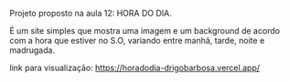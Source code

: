 Projeto proposto na aula 12: HORA DO DIA.

É um site simples que mostra uma imagem e um background de acordo com a hora que estiver no S.O, variando entre manhã, tarde, noite e madrugada.

link para visualização: https://horadodia-drigobarbosa.vercel.app/
